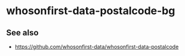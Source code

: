 # whosonfirst-data-postalcode-bg

## See also

* https://github.com/whosonfirst-data/whosonfirst-data-postalcode
